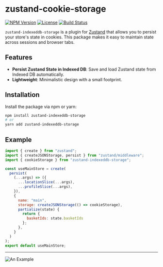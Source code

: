 # zustand-cookie-storage

[![NPM Version](https://img.shields.io/npm/v/zustand-indexeddb-storage.svg)](https://www.npmjs.com/package/zustand-indexeddb-storage)
[![License](https://img.shields.io/npm/l/zustand-indexeddb-storage.svg)](https://www.npmjs.com/package/zustand-indexeddb-storage)
[![Build Status](https://img.shields.io/github/actions/workflow/status/yourusername/zustand-indexeddb-storage/ci.yml)](https://github.com/nanotexnolagiya/zustand-cookie-storage/actions)

`zustand-indexeddb-storage` is a plugin for [Zustand](https://github.com/pmndrs/zustand) that allows you to persist your store's state in cookies. This package makes it easy to maintain state across sessions and browser tabs.

## Features

- **Persist Zustand State in Indexed DB**: Save and load Zustand state from Indexed DB automatically.
- **Lightweight**: Minimalistic design with a small footprint.

## Installation

Install the package via npm or yarn:

```bash
npm install zustand-indexeddb-storage
# or
yarn add zustand-indexeddb-storage
```

## Example
```javascript
import { create } from "zustand";
import { createJSONStorage, persist } from "zustand/middleware";
import { cookieStorage } from "zustand-indexeddb-storage";

const useMainStore = create(
  persist(
    (...args) => ({
      ...locationSlice(...args),
      ...profileSlice(...args),
    }),
    {
      name: "main",
      storage: createJSONStorage(() => cookieStorage),
      partialize(state) {
        return {
          basketIds: state.basketIds
        };
      },
    }
  )
);
export default useMainStore;
```
---
![An Example](./example-of-indexeddb.png)
